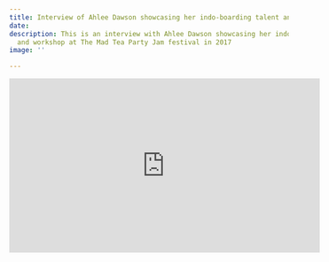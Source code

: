 ```yaml
---
title: Interview of Ahlee Dawson showcasing her indo-boarding talent and workshop
date: 
description: This is an interview with Ahlee Dawson showcasing her indo-boarding talent
  and workshop at The Mad Tea Party Jam festival in 2017
image: ''

---
```

<iframe width="560" height="315" src="https://www.youtube.com/embed/a_qHriGzkVM" title="YouTube video player" frameborder="0" allow="accelerometer; autoplay; clipboard-write; encrypted-media; gyroscope; picture-in-picture" allowfullscreen></iframe>